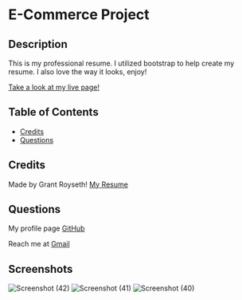 # E-Commerce Project
    

  
## Description  

This is my professional resume. I utilized bootstrap to help create my resume. I also love the way it looks, enjoy!

[Take a look at my live page!](https://groyseth.github.io/New-Pro-Portfoilo-GR/)



## Table of Contents 


- [Credits](#credits)
- [Questions](#questions)




## Credits
Made by Grant Royseth!
[My Resume](https://github.com/groyseth/New-Pro-Portfoilo-GR/files/8020004/Resume.2.pdf)


## Questions
My profile page [GitHub](https://github.com/groyseth)

Reach me at [Gmail](Groyseth@gmail.com)



## Screenshots
![Screenshot (42)](https://user-images.githubusercontent.com/90479839/152902767-dd206f93-4f9f-4525-a51c-2098775e373b.png)
![Screenshot (41)](https://user-images.githubusercontent.com/90479839/152902770-7974e77f-8dec-415c-84ca-0ddec80632fd.png)
![Screenshot (40)](https://user-images.githubusercontent.com/90479839/152902773-51682272-45b8-4c38-ba21-224e2815f837.png)
